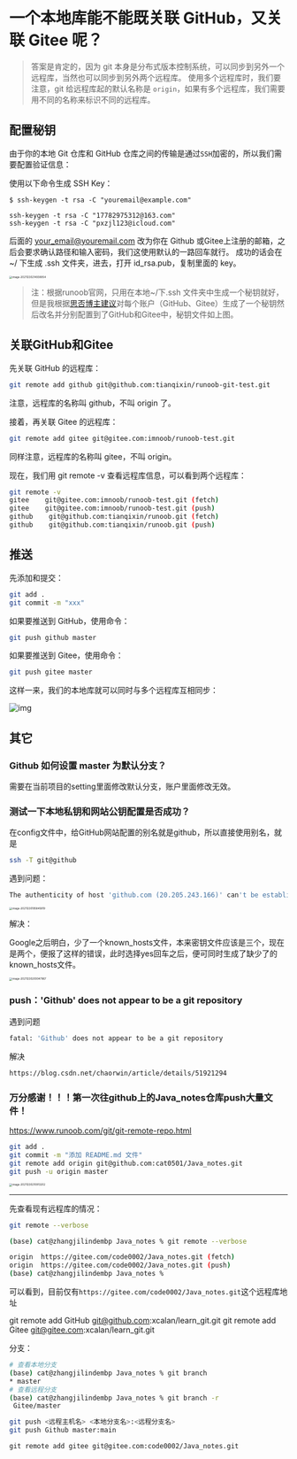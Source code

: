 # 一个本地库能不能既关联 GitHub，又关联 Gitee 呢？

> 答案是肯定的，因为 git 本身是分布式版本控制系统，可以同步到另外一个远程库，当然也可以同步到另外两个远程库。
> 使用多个远程库时，我们要注意，git 给远程库起的默认名称是 `origin`，如果有多个远程库，我们需要用不同的名称来标识不同的远程库。

## 配置秘钥

由于你的本地 Git 仓库和 GitHub 仓库之间的传输是通过`SSH`加密的，所以我们需要配置验证信息：

使用以下命令生成 SSH Key：

```
$ ssh-keygen -t rsa -C "youremail@example.com"

ssh-keygen -t rsa -C "17782975312@163.com"
ssh-keygen -t rsa -C "pxzjl123@icloud.com"
```



后面的 your_email@youremail.com 改为你在 Github 或Gitee上注册的邮箱，之后会要求确认路径和输入密码，我们这使用默认的一路回车就行。
成功的话会在 ~/ 下生成 .ssh 文件夹，进去，打开 id_rsa.pub，复制里面的 key。

<img src="https://notes2021.oss-cn-beijing.aliyuncs.com/2021/image-20211230214938954.png" alt="image-20211230214938954" style="zoom:33%;" />

> 注：根据runoob官网，只用在本地~/下.ssh 文件夹中生成一个秘钥就好，但是我根据[思否博主建议](https://segmentfault.com/a/1190000016269686)对每个账户（GitHub、Gitee）生成了一个秘钥然后改名并分别配置到了GitHub和Gitee中，秘钥文件如上图。





## 关联GitHub和Gitee

先关联 GitHub 的远程库：

```bash
git remote add github git@github.com:tianqixin/runoob-git-test.git
```

注意，远程库的名称叫 github，不叫 origin 了。

接着，再关联 Gitee 的远程库：

```bash
git remote add gitee git@gitee.com:imnoob/runoob-test.git
```

同样注意，远程库的名称叫 gitee，不叫 origin。

现在，我们用 git remote -v 查看远程库信息，可以看到两个远程库：

```bash
git remote -v
gitee    git@gitee.com:imnoob/runoob-test.git (fetch)
gitee    git@gitee.com:imnoob/runoob-test.git (push)
github    git@github.com:tianqixin/runoob.git (fetch)
github    git@github.com:tianqixin/runoob.git (push)
```

## 推送

先添加和提交：

```bash
git add .
git commit -m "xxx"
```



如果要推送到 GitHub，使用命令：

```bash
git push github master
```

如果要推送到 Gitee，使用命令：

```bash
git push gitee master
```

这样一来，我们的本地库就可以同时与多个远程库互相同步：

![img](https://notes2021.oss-cn-beijing.aliyuncs.com/2021/gitee8.png)

## 其它

### Github 如何设置 master 为默认分支？

需要在当前项目的setting里面修改默认分支，账户里面修改无效。



### 测试一下本地私钥和网站公钥配置是否成功？

在config文件中，给GitHub网站配置的别名就是github，所以直接使用别名，就是

```bash
ssh -T git@github
```



遇到问题：

```bash
The authenticity of host 'github.com (20.205.243.166)' can't be established.
```

<img src="https://notes2021.oss-cn-beijing.aliyuncs.com/2021/image-20211230195845819.png" alt="image-20211230195845819" style="zoom:33%;" />

解决：

Google之后明白，少了一个known_hosts文件，本来密钥文件应该是三个，现在是两个，便报了这样的错误，此时选择yes回车之后，便可同时生成了缺少了的known_hosts文件。

<img src="https://notes2021.oss-cn-beijing.aliyuncs.com/2021/image-20211230200047967.png" alt="image-20211230200047967" style="zoom:33%;" />



### push：'Github' does not appear to be a git repository

遇到问题

```bash
fatal: 'Github' does not appear to be a git repository
```

解决

```bash
https://blog.csdn.net/chaorwin/article/details/51921294
```



### 万分感谢！！！第一次往github上的Java_notes仓库push大量文件！

https://www.runoob.com/git/git-remote-repo.html

```bash
git add .
git commit -m "添加 README.md 文件"
git remote add origin git@github.com:cat0501/Java_notes.git
git push -u origin master
```

<img src="https://notes2021.oss-cn-beijing.aliyuncs.com/2021/image-20211230210913202.png" alt="image-20211230210913202" style="zoom: 33%;" />





---



先查看现有远程库的情况：

```bash
git remote --verbose
```



```bash
(base) cat@zhangjilindembp Java_notes % git remote --verbose

origin	https://gitee.com/code0002/Java_notes.git (fetch)
origin	https://gitee.com/code0002/Java_notes.git (push)
(base) cat@zhangjilindembp Java_notes % 
```

可以看到，目前仅有`https://gitee.com/code0002/Java_notes.git`这个远程库地址



git remote add GitHub git@github.com:xcalan/learn_git.git
git remote add Gitee git@gitee.com:xcalan/learn_git.git



分支：

```bash
# 查看本地分支
(base) cat@zhangjilindembp Java_notes % git branch
* master
# 查看远程分支
(base) cat@zhangjilindembp Java_notes % git branch -r
 Gitee/master
```



```bash
git push <远程主机名> <本地分支名>:<远程分支名>
git push Github master:main
```



```
git remote add gitee git@gitee.com:code0002/Java_notes.git
```


